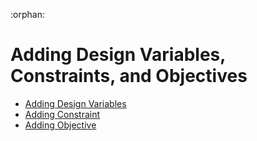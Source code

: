 :orphan:

# Adding Design Variables, Constraints, and Objectives

- [Adding Design Variables](adding_design_variables.ipynb)
- [Adding Constraint](adding_constraint.ipynb)
- [Adding Objective](adding_objective.ipynb)

